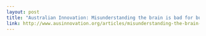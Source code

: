 ```yaml
---
layout: post
title: "Australian Innovation: Misunderstanding the brain is bad for business"
link: http://www.ausinnovation.org/articles/misunderstanding-the-brain-is-bad-for-business.html
---
```

